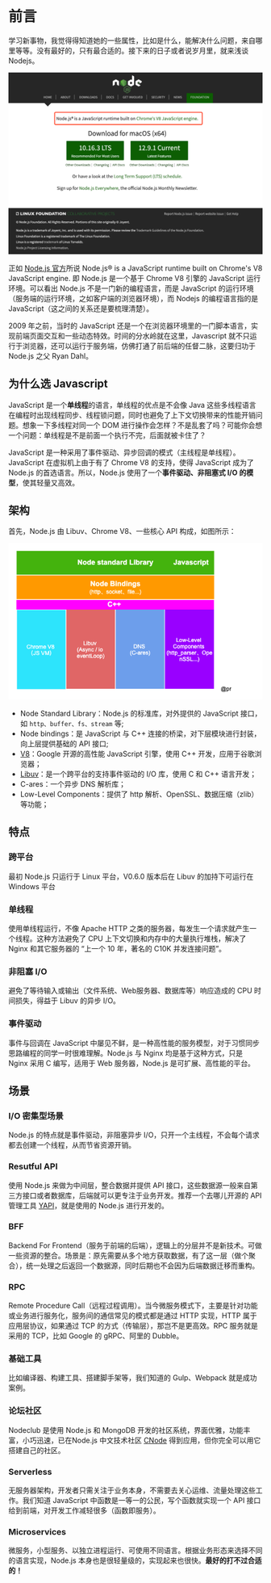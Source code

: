 # 前言

学习新事物，我觉得得知道她的一些属性，比如是什么，能解决什么问题，来自哪里等等。没有最好的，只有最合适的。接下来的日子或者说岁月里，就来浅谈 Nodejs。

![前言](./assets/nodejs@2x.png)

正如 [Node.js 官方]所说 Node.js® is a JavaScript runtime built on Chrome's V8 JavaScript engine. 即 Node.js 是一个基于 Chrome V8 引擎的 JavaScript 运行环境。可以看出 Node.js 不是一门新的编程语言，而是 JavaScript 的运行环境（服务端的运行环境，之如客户端的浏览器环境），而 Nodejs 的编程语言指的是 JavaScript（这之间的关系还是要梳理清楚）。

2009 年之前，当时的 JavaScript 还是一个在浏览器环境里的一门脚本语言，实现前端页面交互和一些动态特效。时间的分水岭就在这里，Javascript 就不只运行于浏览器，还可以运行于服务端，仿佛打通了前后端的任督二脉，这要归功于 Node.js 之父 Ryan Dahl。


## 为什么选 Javascript

JavaScript 是一个**单线程**的语言，单线程的优点是不会像 Java 这些多线程语言在编程时出现线程同步、线程锁问题，同时也避免了上下文切换带来的性能开销问题。想象一下多线程对同一个 DOM 进行操作会怎样？不是乱套了吗？可能你会想一个问题：单线程是不是前面一个执行不完，后面就被卡住了？

JavaScript 是一种采用了事件驱动、异步回调的模式（主线程是单线程）。JavaScript 在虚拟机上由于有了 Chrome V8 的支持，使得 JavaScript 成为了 Node.js 的首选语言。所以，Node.js 使用了一个**事件驱动、非阻塞式 I/O 的模型**，使其轻量又高效。

## 架构

首先，Node.js 由 Libuv、Chrome V8、一些核心 API 构成，如图所示：

![架构](./assets/nodejs-architecture.png)

- Node Standard Library：Node.js 的标准库，对外提供的 JavaScript 接口，如 `http、buffer、fs、stream` 等;
- Node bindings：是 JavaScript 与 C++ 连接的桥梁，对下层模块进行封装，向上层提供基础的 API 接口;
- [V8]()：Google 开源的高性能 JavaScript 引擎，使用 C++ 开发，应用于谷歌浏览器；
- [Libuv]()：是一个跨平台的支持事件驱动的 I/O 库，使用 C 和 C++ 语言开发；
- C-ares：一个异步 DNS 解析库；
- Low-Level Components：提供了 http 解析、OpenSSL、数据压缩（zlib）等功能；

## 特点

### 跨平台

最初 Node.js 只运行于 Linux 平台，V0.6.0 版本后在 Libuv 的加持下可运行在 Windows 平台

### 单线程

使用单线程运行，不像 Apache HTTP 之类的服务器，每发生一个请求就产生一个线程。这种方法避免了 CPU 上下文切换和内存中的大量执行堆栈，解决了 Nginx 和其它服务器的 “上一个 10 年，著名的 C10K 并发连接问题”。

### 非阻塞 I/O

避免了等待输入或输出（文件系统、Web服务器、数据库等）响应造成的 CPU 时间损失，得益于 Libuv 的异步 I/O。

### 事件驱动

事件与回调在 JavaScript 中屡见不鲜，是一种高性能的服务模型，对于习惯同步思路编程的同学一时很难理解。Node.js 与 Nginx 均是基于这种方式，只是 Nginx 采用 C 编写，适用于 Web 服务器，Node.js 是可扩展、高性能的平台。

## 场景

### I/O 密集型场景

Node.js 的特点就是事件驱动，非阻塞异步 I/O，只开一个主线程，不会每个请求都去创建一个线程，从而节省资源开销。

### Resutful API

使用 Node.js 来做为中间层，整合数据并提供 API 接口，这些数据源一般来自第三方接口或者数据库，后端就可以更专注于业务开发。推荐一个去哪儿开源的 API 管理工具 [YAPI]()，就是使用的 Node.js 进行开发的。

### BFF

Backend For Frontend（服务于前端的后端），逻辑上的分层并不是新技术。可做一些资源的整合。场景是：原先需要从多个地方获取数据，有了这一层（做个聚合），统一处理之后返回一个数据源，同时后期也不会因为后端数据迁移而重构。

### RPC

Remote Procedure Call（远程过程调用）。当今微服务模式下，主要是针对功能或业务进行服务化，服务间的通信常见的模式都是通过 HTTP 实现，HTTP 属于应用层协议，如果通过 TCP 的方式（传输层），那岂不是更高效。RPC 服务就是采用的 TCP，比如 Google 的 gRPC、阿里的 Dubble。

### 基础工具

比如编译器、构建工具、搭建脚手架等，我们知道的 Gulp、Webpack 就是成功案例。

### 论坛社区

Nodeclub 是使用 Node.js 和 MongoDB 开发的社区系统，界面优雅，功能丰富，小巧迅速，已在Node.js 中文技术社区 [CNode]() 得到应用，但你完全可以用它搭建自己的社区。

### Serverless

无服务器架构，开发者只需关注于业务本身，不需要去关心运维、流量处理这些工作。我们知道 JavaScript 中函数是一等一的公民，写个函数就实现一个 API 接口给到前端，对开发工作减轻很多（函数即服务）。

### Microservices

微服务，小型服务、以独立进程运行、可使用不同语言。根据业务形态来选择不同的语言实现，Node.js 本身也是很轻量级的，实现起来也很快。**最好的打不过合适的！**

[Node.js 官方]: https://nodejs.org/en/
[V8]: https://v8.dev/
[Libuv]: https://github.com/luohaha/Chinese-uvbook
[YAPI]: https://github.com/YMFE/yapi
[Cnode]: https://cnodejs.org/
[Nodeclub]: https://github.com/cnodejs/nodeclub